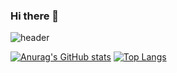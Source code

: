 ### Hi there 👋

<!--
**JangJeaHun/JangJeaHun** is a ✨ _special_ ✨ repository because its `README.md` (this file) appears on your GitHub profile.

Here are some ideas to get you started:

- 🔭 I’m currently working on ...
- 🌱 I’m currently learning ...
- 👯 I’m looking to collaborate on ...
- 🤔 I’m looking for help with ...
- 💬 Ask me about ...
- 📫 How to reach me: ...
- 😄 Pronouns: ...
- ⚡ Fun fact: ...
-->
![header](https://capsule-render.vercel.app/api?type=waving&color=gradient&height=300&section=header&text=JaeHunJang%20&fontSize=90&animation=blinking)



[![Anurag's GitHub stats](https://github-readme-stats.vercel.app/api?username=JangJeaHun)](https://github.com/JangJeaHun) [![Top Langs](https://github-readme-stats.vercel.app/api/top-langs/?username=JangJeaHun&layout=compact)](https://github.com/JangJeaHun)



